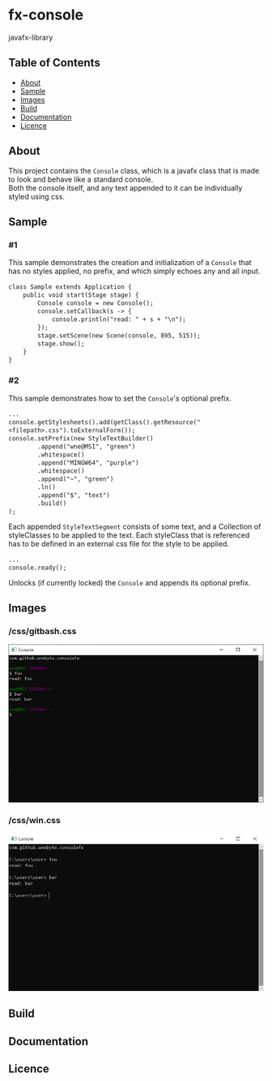# fx-console

javafx-library

## Table of Contents

- [About](#about)
- [Sample](#sample)
- [Images](#images)
- [Build](#build)
- [Documentation](#documentation)
- [Licence](#licence)

## About

This project contains the <code>Console</code> class, which is a javafx class that is made to look and behave like a standard console.<br> 
Both the console itself, and any text appended to it can be individually styled using css.

## Sample

### #1

This sample demonstrates the creation and initialization of a <code>Console</code> that has no styles applied, 
no prefix, and which simply echoes any and all input.

    class Sample extends Application {
        public void start(Stage stage) {
            Console console = new Console();
            console.setCallback(s -> {
                console.println("read: " + s + "\n");
            });
            stage.setScene(new Scene(console, 895, 515));
            stage.show();
        }
    }
    
### #2

This sample demonstrates how to set the <code>Console</code>'s optional prefix.<br>

    ...
    console.getStylesheets().add(getClass().getResource("<filepath>.css").toExternalForm());
    console.setPrefix(new StyleTextBuilder()
            .append("wne@MSI", "green")
            .whitespace()
            .append("MINGW64", "purple")
            .whitespace()
            .append("~", "green")
            .ln()
            .append("$", "text")
            .build()
    );

Each appended <code>StyleTextSegment</code> consists of some text, and a Collection of styleClasses 
to be applied to the text. Each styleClass that is referenced has to be defined in an external css file for the style 
to be applied. 

    ...
    console.ready();

Unlocks (if currently locked) the <code>Console</code> and appends its optional prefix.
 
## Images

### /css/gitbash.css

![image1](images/image1.png)

### /css/win.css

![image2](images/image2.png)

## Build

## Documentation

## Licence